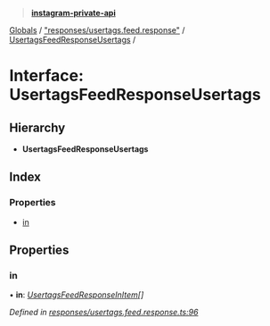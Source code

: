 > **[instagram-private-api](../README.md)**

[Globals](../README.md) / ["responses/usertags.feed.response"](../modules/_responses_usertags_feed_response_.md) / [UsertagsFeedResponseUsertags](_responses_usertags_feed_response_.usertagsfeedresponseusertags.md) /

# Interface: UsertagsFeedResponseUsertags

## Hierarchy

* **UsertagsFeedResponseUsertags**

## Index

### Properties

* [in](_responses_usertags_feed_response_.usertagsfeedresponseusertags.md#in)

## Properties

###  in

• **in**: *[UsertagsFeedResponseInItem](_responses_usertags_feed_response_.usertagsfeedresponseinitem.md)[]*

*Defined in [responses/usertags.feed.response.ts:96](https://github.com/dilame/instagram-private-api/blob/e9c516c/src/responses/usertags.feed.response.ts#L96)*